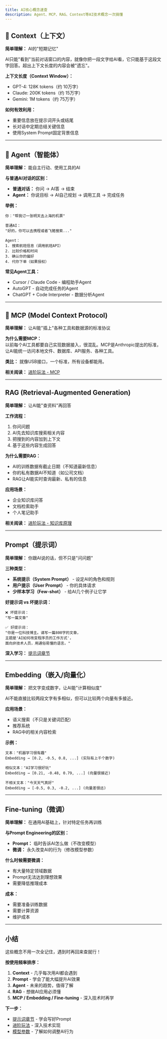 ```yaml
---
title: AI核心概念速查
description: Agent、MCP、RAG、Context等AI技术概念一次搞懂
---
```


## 🧠 Context（上下文）

**简单理解：** AI的"短期记忆"

AI只能"看到"当前对话窗口的内容，就像你把一段文字给AI看，它只能基于这段文字回答。超出上下文长度的内容会被"遗忘"。

**上下文长度（Context Window）：**

- GPT-4: 128K tokens（约 10万字）
- Claude: 200K tokens（约 15万字）
- Gemini: 1M tokens（约 75万字）

**如何有效利用：**

- 重要信息放在提示词开头或结尾
- 长对话中定期总结关键信息
- 使用System Prompt固定背景信息

---

## 🤖 Agent（智能体）

**简单理解：** 能自主行动、使用工具的AI

**与普通AI对话的区别：**

- **普通对话：** 你问 → AI答 → 结束
- **Agent：** 你说目标 → AI自己规划 → 调用工具 → 完成任务

**举例：**

```
你："帮我订一张明天去上海的机票"

普通AI：
"好的，你可以去携程或者飞猪搜索..."

Agent：
1. 搜索航班信息（调用航班API）
2. 比较价格和时间
3. 确认你的偏好
4. 代你下单（如果授权）
```

**常见Agent工具：**

- Cursor / Claude Code - 编程助手Agent
- AutoGPT - 自动完成任务的Agent
- ChatGPT + Code Interpreter - 数据分析Agent

---

## 🔌 MCP (Model Context Protocol)

**简单理解：** 让AI能"插上"各种工具和数据源的标准协议

**为什么需要MCP：**  
以前每个AI工具都要自己实现数据接入，很混乱。MCP是Anthropic提出的标准，让AI能统一访问本地文件、数据库、API服务、各种工具。

**类比：** 就像USB接口，一个标准，所有设备都能用。

**相关阅读：** [进阶玩法 - MCP](/advanced/mcp)

---

## RAG (Retrieval-Augmented Generation)

**简单理解：** 让AI能"查资料"再回答

**工作流程：**

1. 你问问题
2. AI先去知识库搜索相关内容
3. 把搜到的内容加到上下文
4. 基于这些内容生成回答

**为什么需要RAG：**

- AI的训练数据有截止日期（不知道最新信息）
- 你的私有数据AI不知道（如公司文档）
- RAG让AI能实时查询最新、私有的信息

**应用场景：**

- 企业知识库问答
- 文档检索助手
- 个人笔记助手

**相关阅读：** [进阶玩法 - 知识库原理](/advanced/knowledge-bases/principles)

---

## Prompt（提示词）

**简单理解：** 你跟AI说的话，但不只是"问问题"

**三种类型：**

- **系统提示（System Prompt）** - 设定AI的角色和规则
- **用户提示（User Prompt）** - 你的具体请求
- **少样本学习（Few-shot）** - 给AI几个例子让它学

**好提示词 vs 坏提示词：**

```
❌ 坏提示词：
"写一篇文章"

✅ 好提示词：
"你是一位科技博主。请写一篇800字的文章，
主题是'AI如何改变程序员的工作方式'，
面向非技术人员，用通俗易懂的语言。"
```

**深入学习：** [提示词章节](/prompts)

---

## Embedding（嵌入/向量化）

**简单理解：** 把文字变成数字，让AI能"计算相似度"

AI不能直接比较两段文字有多相似，但可以比较两个向量有多接近。

**应用场景：**

- 语义搜索（不只是关键词匹配）
- 推荐系统
- RAG中的相关内容检索

**示例：**

```
文本："机器学习很有趣"
Embedding → [0.2, -0.5, 0.8, ...] (实际有上千个数字)

相似文本："AI学习很好玩"
Embedding → [0.21, -0.48, 0.79, ...] (向量很接近)

不相关文本："今天天气真好"
Embedding → [-0.5, 0.3, -0.2, ...] (向量差很远)
```

---

## Fine-tuning（微调）

**简单理解：** 在通用AI基础上，针对特定任务再训练

**与Prompt Engineering的区别：**

- **Prompt：** 临时告诉AI怎么做（不改变模型）
- **微调：** 永久改变AI的行为（修改模型参数）

**什么时候需要微调：**

- 有大量特定领域数据
- Prompt无法达到理想效果
- 需要降低推理成本

**成本：**

- 需要准备训练数据
- 需要计算资源
- 维护成本

---

## 小结

这些概念不用一次全记住，遇到时再回来查就行！

**按使用频率排序：**

1. **Context** - 几乎每次用AI都会遇到
2. **Prompt** - 学会了能大幅提升AI效果
3. **Agent** - 未来的趋势，值得了解
4. **RAG** - 想做AI应用必须懂
5. **MCP / Embedding / Fine-tuning** - 深入技术时再学

**下一步：**

- [提示词章节](/prompts) - 学会写好Prompt
- [进阶玩法](/advanced) - 深入技术实现
- [模型参数](/fish-talks/glossary/model-params) - 了解如何调整AI行为
